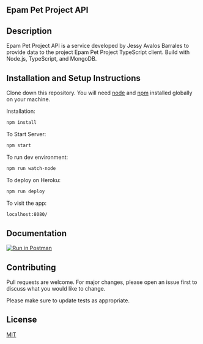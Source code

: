 ## Epam Pet Project API

## Description

Epam Pet Project API is a service developed by Jessy Avalos Barrales to provide data to the project Epam Pet Project TypeScript client. Build with Node.js, TypeScript, and MongoDB.

## Installation and Setup Instructions

Clone down this repository. You will need [node](https://nodejs.org/es/) and [npm](https://docs.npmjs.com/getting-started) installed globally on your machine.

Installation:

```bash
npm install
```

To Start Server:

```bash
npm start
```

To run dev environment:

```bash
npm run watch-node
```

To deploy on Heroku:

```bash
npm run deploy
```

To visit the app:

```bash
localhost:8080/
```

## Documentation

[![Run in Postman](https://run.pstmn.io/button.svg)](https://god.gw.postman.com/run-collection/17609465-5a111950-c790-4262-8ba4-cb93506ece8e?action=collection%2Ffork&collection-url=entityId%3D17609465-5a111950-c790-4262-8ba4-cb93506ece8e%26entityType%3Dcollection%26workspaceId%3Df92a12e9-65eb-45f2-a45c-c8641b1e9119#?env%5BPet%20Project%20API%20-%20live%5D=W3sia2V5IjoiZW5kcG9pbnQiLCJ2YWx1ZSI6Imh0dHA6Ly9sb2NhbGhvc3Q6ODA4MCIsImVuYWJsZWQiOnRydWUsInR5cGUiOiJkZWZhdWx0In1d)

## Contributing

Pull requests are welcome. For major changes, please open an issue first to discuss what you would like to change.

Please make sure to update tests as appropriate.

## License

[MIT](https://choosealicense.com/licenses/mit/)
